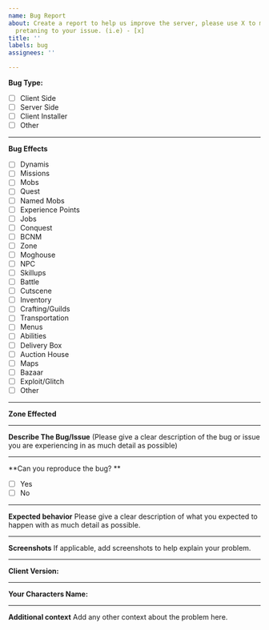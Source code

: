 ```yaml
---
name: Bug Report
about: Create a report to help us improve the server, please use X to mark the boxes
  pretaning to your issue. (i.e) - [x]
title: ''
labels: bug
assignees: ''

---
```


**Bug Type:**
- [ ] Client Side
- [ ] Server Side
- [ ] Client Installer
- [ ] Other
------------------------------------------------------------------------------------------------------------------
**Bug Effects**
- [ ] Dynamis
- [ ] Missions
- [ ] Mobs
- [ ] Quest
- [ ] Named Mobs
- [ ] Experience Points
- [ ] Jobs
- [ ] Conquest
- [ ] BCNM
- [ ] Zone
- [ ] Moghouse
- [ ] NPC
- [ ] Skillups
- [ ] Battle
- [ ] Cutscene
- [ ] Inventory                                        
- [ ] Crafting/Guilds
- [ ] Transportation
- [ ] Menus
- [ ] Abilities
- [ ] Delivery Box
- [ ] Auction House
- [ ] Maps
- [ ] Bazaar 
- [ ] Exploit/Glitch
- [ ] Other
------------------------------------------------------------------------------------------------------------------
**Zone Effected**



------------------------------------------------------------------------------------------------------------------
**Describe The Bug/Issue**
(Please give a clear description of the bug or issue you are experiencing in as much detail as possible)  


------------------------------------------------------------------------------------------------------------------

**Can you reproduce the bug? **
- [ ] Yes
- [ ] No

------------------------------------------------------------------------------------------------------------------
**Expected behavior**
Please give a clear description of what you expected to happen with as much detail as possible.

------------------------------------------------------------------------------------------------------------------
**Screenshots**
If applicable, add screenshots to help explain your problem.

------------------------------------------------------------------------------------------------------------------
**Client Version:**
 

------------------------------------------------------------------------------------------------------------------

**Your Characters Name:**
 

------------------------------------------------------------------------------------------------------------------
**Additional context**
Add any other context about the problem here.

